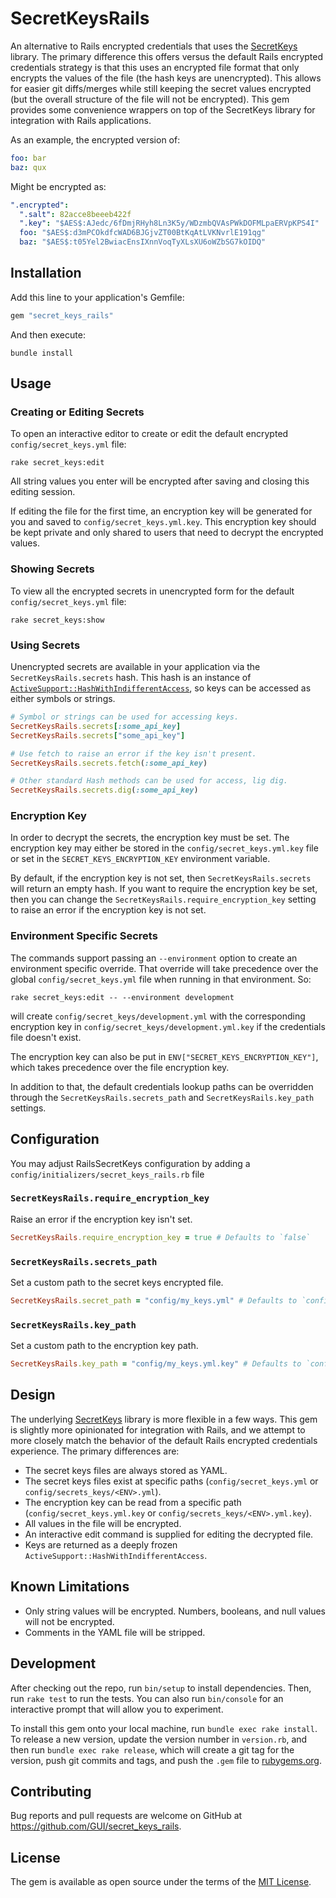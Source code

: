 # SecretKeysRails

An alternative to Rails encrypted credentials that uses the [SecretKeys](https://github.com/bdurand/secret_keys) library. The primary difference this offers versus the default Rails encrypted credentials strategy is that this uses an encrypted file format that only encrypts the values of the file (the hash keys are unencrypted). This allows for easier git diffs/merges while still keeping the secret values encrypted (but the overall structure of the file will not be encrypted). This gem provides some convenience wrappers on top of the SecretKeys library for integration with Rails applications.

As an example, the encrypted version of:

```yml
foo: bar
baz: qux
```

Might be encrypted as:

```yml
".encrypted":
  ".salt": 82acce8beeeb422f
  ".key": "$AES$:AJedc/6fDmjRHyh8Ln3K5y/WDzmbQVAsPWkDOFMLpaERVpKPS4I"
  foo: "$AES$:d3mPCOkdfcWAD6BJGjvZT00BtKqAtLVKNvrlE191qg"
  baz: "$AES$:t05Yel2BwiacEnsIXnnVoqTyXLsXU6oWZbSG7kOIDQ"
```

## Installation

Add this line to your application's Gemfile:

```ruby
gem "secret_keys_rails"
```

And then execute:

```
bundle install
```

## Usage

### Creating or Editing Secrets

To open an interactive editor to create or edit the default encrypted `config/secret_keys.yml` file:

```
rake secret_keys:edit
```

All string values you enter will be encrypted after saving and closing this editing session.

If editing the file for the first time, an encryption key will be generated for you and saved to `config/secret_keys.yml.key`. This encryption key should be kept private and only shared to users that need to decrypt the encrypted values.

### Showing Secrets

To view all the encrypted secrets in unencrypted form for the default `config/secret_keys.yml` file:

```
rake secret_keys:show
```

### Using Secrets

Unencrypted secrets are available in your application via the `SecretKeysRails.secrets` hash. This hash is an instance of [`ActiveSupport::HashWithIndifferentAccess`](https://api.rubyonrails.org/classes/ActiveSupport/HashWithIndifferentAccess.html), so keys can be accessed as either symbols or strings.

```ruby
# Symbol or strings can be used for accessing keys.
SecretKeysRails.secrets[:some_api_key]
SecretKeysRails.secrets["some_api_key"]

# Use fetch to raise an error if the key isn't present.
SecretKeysRails.secrets.fetch(:some_api_key)

# Other standard Hash methods can be used for access, lig dig.
SecretKeysRails.secrets.dig(:some_api_key)
```

### Encryption Key

In order to decrypt the secrets, the encryption key must be set. The encryption key may either be stored in the `config/secret_keys.yml.key` file or set in the `SECRET_KEYS_ENCRYPTION_KEY` environment variable.

By default, if the encryption key is not set, then `SecretKeysRails.secrets` will return an empty hash. If you want to require the encryption key be set, then you can change the `SecretKeysRails.require_encryption_key` setting to raise an error if the encryption key is not set.

### Environment Specific Secrets

The commands support passing an `--environment` option to create an environment specific override. That override will take precedence over the global `config/secret_keys.yml` file when running in that environment. So:

```
rake secret_keys:edit -- --environment development
```

will create `config/secret_keys/development.yml` with the corresponding encryption key in `config/secret_keys/development.yml.key` if the credentials file doesn't exist.

The encryption key can also be put in `ENV["SECRET_KEYS_ENCRYPTION_KEY"]`, which takes precedence over the file encryption key.

In addition to that, the default credentials lookup paths can be overridden through the `SecretKeysRails.secrets_path` and `SecretKeysRails.key_path` settings.

## Configuration

You may adjust RailsSecretKeys configuration by adding a `config/initializers/secret_keys_rails.rb` file

### `SecretKeysRails.require_encryption_key`

Raise an error if the encryption key isn't set.

```ruby
SecretKeysRails.require_encryption_key = true # Defaults to `false`
```

### `SecretKeysRails.secrets_path`

Set a custom path to the secret keys encrypted file.

```ruby
SecretKeysRails.secret_path = "config/my_keys.yml" # Defaults to `config/secret_keys/<ENV>.yml` or `config/secret_keys.yml`
```

### `SecretKeysRails.key_path`

Set a custom path to the encryption key path.

```ruby
SecretKeysRails.key_path = "config/my_keys.yml.key" # Defaults to `config/secret_keys/<ENV>.yml.key` or `config/secret_keys.yml.key`
```

## Design

The underlying [SecretKeys](https://github.com/bdurand/secret_keys) library is more flexible in a few ways. This gem is slightly more opinionated for integration with Rails, and we attempt to more closely match the behavior of the default Rails encrypted credentials experience. The primary differences are:

- The secret keys files are always stored as YAML.
- The secret keys files exist at specific paths (`config/secret_keys.yml` or `config/secrets_keys/<ENV>.yml`).
- The encryption key can be read from a specific path (`config/secret_keys.yml.key` or `config/secrets_keys/<ENV>.yml.key`).
- All values in the file will be encrypted.
- An interactive edit command is supplied for editing the decrypted file.
- Keys are returned as a deeply frozen `ActiveSupport::HashWithIndifferentAccess`.

## Known Limitations

- Only string values will be encrypted. Numbers, booleans, and null values will not be encrypted.
- Comments in the YAML file will be stripped.

## Development

After checking out the repo, run `bin/setup` to install dependencies. Then, run `rake test` to run the tests. You can also run `bin/console` for an interactive prompt that will allow you to experiment.

To install this gem onto your local machine, run `bundle exec rake install`. To release a new version, update the version number in `version.rb`, and then run `bundle exec rake release`, which will create a git tag for the version, push git commits and tags, and push the `.gem` file to [rubygems.org](https://rubygems.org).

## Contributing

Bug reports and pull requests are welcome on GitHub at https://github.com/GUI/secret_keys_rails.

## License

The gem is available as open source under the terms of the [MIT License](https://opensource.org/licenses/MIT).
